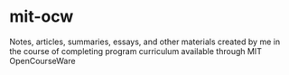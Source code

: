 # mit-ocw
Notes, articles, summaries, essays, and other materials created by me in the course of completing program curriculum available through MIT OpenCourseWare
